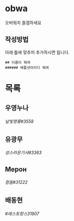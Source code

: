 # obwa 
 오버워치 즐겜하세요
 
## 작성방법
아래 틀에 맞추어 추가하시면 됩니다.

```
## 이름이 뭐여
###### 배틀넷아이디 뭐여

```

# 목록

## 우영누나
###### 날빛영롱#3558

## 유광무
###### 성스러운기사#3363

## Mepoн
###### 참돔#31222

## 배동현
###### #레스토랑스31907
